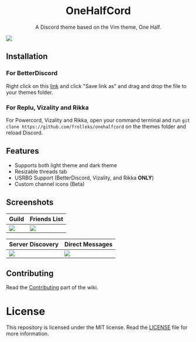 <h1 align="center">OneHalfCord</h1>
<p align="center">A Discord theme based on the Vim theme, One Half.</p>

![](https://i.imgur.com/kkvvhdz.png)

## Installation
### For BetterDiscord
Right click on this [link](https://raw.githubusercontent.com/rolledev/onehalfcord/master/OneHalfCord.theme.css) and click "Save link as" and drag and drop the file to your themes folder.
### For Replu, Vizality and Rikka
For Powercord, Vizality and Rikka, open your command terminal and run `git clone https://github.com/frolleks/onehalfcord` on the themes folder and reload Discord.
## Features
- Supports both light theme and dark theme
- Resizable threads tab
- USRBG Support (BetterDiscord, Vizality, and Rikka **ONLY**)
- Custom channel icons (Beta)
## Screenshots
| Guild | Friends List |
| --- | ----------- |
| ![](https://i.imgur.com/oh2mblv.png) | ![](https://i.imgur.com/pC6RTvA.png) |

| Server Discovery | Direct Messages |
| --- | ----------- |
| ![](https://i.imgur.com/ZDuhflB.png) | ![](https://i.imgur.com/8ZF41Fl.png) |
## Contributing
Read the [Contributing](https://github.com/rolledev/onehalfcord/wiki/Contributing) part of the wiki.
# License
This repository is licensed under the MIT license. Read the [LICENSE](https://github.com/rolledev/onehalfcord/blob/master/LICENSE) file for more information.
